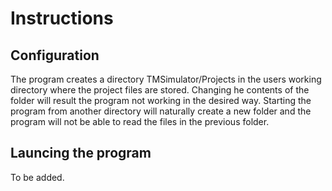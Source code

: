 # Instructions
## Configuration
The program creates a directory TMSimulator/Projects in the users working directory where the project files are stored. Changing he contents of the folder will result the program not working in the desired way. Starting the program from another directory will naturally create a new folder and the program will not be able to read the files in the previous folder.
## Launcing the program
To be added.
